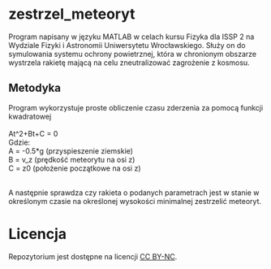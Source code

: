 # zestrzel_meteoryt
Program napisany w języku MATLAB w celach kursu Fizyka dla ISSP 2 na Wydziale Fizyki i Astronomii Uniwersytetu Wrocławskiego.
Służy on do symulowania systemu ochrony powietrznej, która w chronionym obszarze wystrzela rakietę mającą na celu zneutralizować zagrożenie z kosmosu.

## Metodyka
Program wykorzystuje proste obliczenie czasu zderzenia za pomocą funkcji kwadratowej <br> <br>
At^2+Bt+C = 0 <br>
Gdzie: <br>
A = -0.5*g (przyspieszenie ziemskie) <br>
B = v_z (prędkość meteorytu na osi z) <br>
C = z0 (położenie początkowe na osi z) <br> <br>

A następnie sprawdza czy rakieta o podanych parametrach jest w stanie w określonym czasie na określonej wysokości minimalnej zestrzelić meteoryt.

# Licencja
Repozytorium jest dostępne na licencji [CC BY-NC](https://creativecommons.org/licenses/by-nc/4.0/). 
